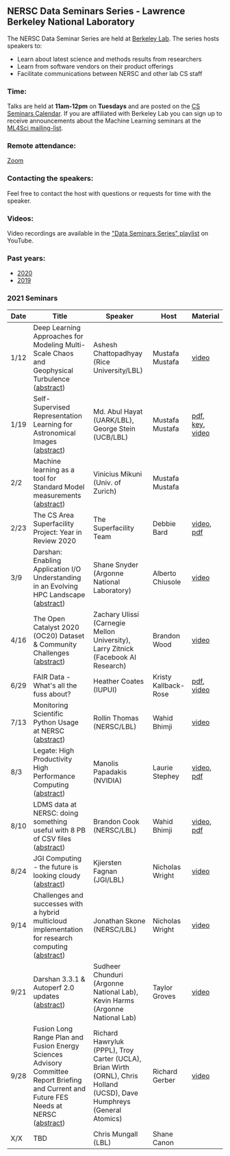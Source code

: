## NERSC Data Seminars Series - Lawrence Berkeley National Laboratory

The NERSC Data Seminar Series are held at [Berkeley Lab](https://www.lbl.gov/). The series hosts speakers to:
- Learn about latest science and methods results from researchers
- Learn from software vendors on their product offerings
- Facilitate communications between NERSC and other lab CS staff

### Time:

Talks are held at **11am-12pm** on **Tuesdays** and are posted on the [CS Seminars Calendar](https://www.nersc.gov/events/cs-seminars/).
If you are affiliated with Berkeley Lab you can sign up to receive announcements about the Machine Learning seminars at the [ML4Sci mailing-list](https://groups.google.com/a/lbl.gov/forum/#!forum/ml4sci).

### Remote attendance:

[Zoom](https://lbnl.zoom.us/j/985901166?pwd=bGNpUFJwVDg2aEg0S20rdHdiYTIwZz09)

### Contacting the speakers:

Feel free to contact the host with questions or requests for time with the speaker.

### Videos:

Video recordings are available in the ["Data Seminars Series" playlist](https://www.youtube.com/playlist?list=PL20S5EeApOSvkewFIuz2scAEkbnBIlzYy) on YouTube.

### Past years:

- [2020](2020.md)
- [2019](2019.md)

### 2021 Seminars

|Date |Title                |Speaker                 |Host               |Material       |
|-----|---------------------|------------------------|-------------------|---------------|
|1/12 |Deep Learning Approaches for Modeling Multi-Scale Chaos and Geophysical Turbulence ([abstract](abstracts/2021-01-12.md))|Ashesh Chattopadhyay (Rice University/LBL)|Mustafa Mustafa|[video][3]|
|1/19 |Self-Supervised Representation Learning for Astronomical Images ([abstract](abstracts/2021-01-19.md))|Md. Abul Hayat (UARK/LBL),<br>George Stein (UCB/LBL)|Mustafa Mustafa|[pdf][1], [key][2], [video][4]|
|2/2  |Machine learning as a tool for Standard Model measurements ([abstract](abstracts/2021-02-02.md))|Vinicius Mikuni (Univ. of Zurich)|Mustafa Mustafa||
|2/23 |The CS Area Superfacility Project: Year in Review 2020 |The Superfacility Team|Debbie Bard|[video][6], [pdf][5]|
|3/9  |Darshan: Enabling Application I/O Understanding in an Evolving HPC Landscape ([abstract](abstracts/2021-03-09.md))|Shane Snyder (Argonne National Laboratory)|Alberto Chiusole|[video][7]|
|4/16 |The Open Catalyst 2020 (OC20) Dataset & Community Challenges ([abstract](abstracts/2021-04-16.md))|Zachary Ulissi (Carnegie Mellon University),<br>Larry Zitnick (Facebook AI Research)|Brandon Wood|[video][8]|
|6/29 | FAIR Data - What's all the fuss about?|Heather Coates (IUPUI)| Kristy Kallback-Rose| [pdf][9], [video][10]|
|7/13 |Monitoring Scientific Python Usage at NERSC ([abstract](abstracts/2021-07-13.md))|Rollin Thomas (NERSC/LBL)|Wahid Bhimji|[video][11]|
|8/3  |Legate: High Productivity High Performance Computing ([abstract](abstracts/2021-08-03.md))|Manolis Papadakis (NVIDIA)|Laurie Stephey|[video][12], [pdf][13]|
|8/10 |LDMS data at NERSC: doing something useful with 8 PB of CSV files ([abstract](abstracts/2021-08-10.md))|Brandon Cook (NERSC/LBL)|Wahid Bhimji|[video][14], [pdf][15]|
|8/24 |JGI Computing - the future is looking cloudy ([abstract](abstracts/2021-08-24.md))|Kjiersten Fagnan (JGI/LBL)|Nicholas Wright|[video][16]|
|9/14 |Challenges and successes with a hybrid multicloud implementation for research computing ([abstract](abstracts/2021-09-14.md))|Jonathan Skone (NERSC/LBL)|Nicholas Wright|[video][17]|
|9/21 |Darshan 3.3.1 & Autoperf 2.0 updates ([abstract](abstracts/2021-09-21.md))|Sudheer Chunduri (Argonne National Lab), Kevin Harms (Argonne National Lab)|Taylor Groves|[video][18]|
|9/28 |Fusion Long Range Plan and Fusion Energy Sciences Advisory Committee Report Briefing and Current and Future FES Needs at NERSC ([abstract](abstracts/2021-09-28.md))|Richard Hawryluk (PPPL), Troy Carter (UCLA), Brian Wirth (ORNL), Chris Holland (UCSD), Dave Humphreys (General Atomics)|Richard Gerber|[video][19]|
|X/X  |TBD | Chris Mungall (LBL) | Shane Canon | |

[1]: https://drive.google.com/file/d/1oNg8YwAXeenRmyFoUNJT0I8ALol6eee8/view
[2]: https://drive.google.com/file/d/1MKU_qixEq550ww4EihVin2fuoXF1QiyN/view?usp=sharing
[3]: https://www.youtube.com/watch?v=vEjtb0FTS4k&list=PL20S5EeApOSvkewFIuz2scAEkbnBIlzYy
[4]: https://www.youtube.com/watch?v=LD4Zs8OCrOE&list=PL20S5EeApOSvkewFIuz2scAEkbnBIlzYy
[5]: https://drive.google.com/file/d/1mHsgiheOlD1XguNEISiWr8_ydX5XLwEk/view?usp=sharing
[6]: https://www.youtube.com/watch?v=-ck2GN75ycA&list=PL20S5EeApOSvkewFIuz2scAEkbnBIlzYy
[7]: https://www.youtube.com/watch?v=YSc07PTeExw&list=PL20S5EeApOSvkewFIuz2scAEkbnBIlzYy
[8]: https://www.youtube.com/watch?v=EdvmicKME7Y&list=PL20S5EeApOSvkewFIuz2scAEkbnBIlzYy
[9]: https://docs.google.com/presentation/d/1J_xRTvOwtYeXdfqxwD5-sAswdTOw6nNo/edit?usp=drive_web&ouid=111822247062274782499&rtpof=true
[10]: https://drive.google.com/file/d/18kwOhBFsGedxpee0Inb7Zh_0zOtssPG4/view?usp=sharing
[11]: https://www.youtube.com/watch?v=hdcwthKcAVg&list=PL20S5EeApOSvkewFIuz2scAEkbnBIlzYy
[12]: https://www.youtube.com/watch?v=rpfun5SPFQs&list=PL20S5EeApOSvkewFIuz2scAEkbnBIlzYy
[13]: https://drive.google.com/file/d/1Zrlsv5ITqoE-ulzvqK9ok_XtZ27c5F4C/view?usp=sharing
[14]: https://www.youtube.com/watch?v=Fcm0jQXqlp0&list=PL20S5EeApOSvkewFIuz2scAEkbnBIlzYy
[15]: https://docs.google.com/presentation/d/1IEd6tPPbMZOOboevNi_iYRwmPHPzdvC3XLQv0eLXsFQ
[16]: https://www.youtube.com/watch?v=WRb5QDPNCrA&list=PL20S5EeApOSvkewFIuz2scAEkbnBIlzYy
[17]: https://www.youtube.com/watch?v=OQcGSaLWESE&list=PL20S5EeApOSvkewFIuz2scAEkbnBIlzYy
[18]: https://www.youtube.com/watch?v=LRkOLKww7nI&list=PL20S5EeApOSvkewFIuz2scAEkbnBIlzYy
[19]: https://www.youtube.com/watch?v=qFXJCJTSeR4&list=PL20S5EeApOSvkewFIuz2scAEkbnBIlzYy
